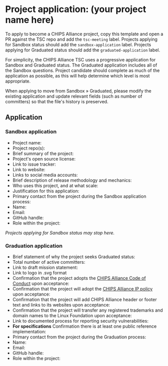 # Project application: (your project name here)

To apply to become a CHIPS Alliance project, copy this template and open a PR against the TSC repo and add the `tsc-meeting` label. Projects applying for Sandbox status should add the `sandbox-application` label. Projects applying for Graduated status should add the `graduated-application` label.

For simplicity, the CHIPS Alliance TSC uses a progressive application for Sandbox and Graduated status.  The Graduated application includes all of the Sandbox questions.  Project candidate should complete as much of the application as possible, as this will help determine which level is most appropriate.

When applying to move from Sandbox » Graduated, please modify the existing application and update relevant fields (such as number of committers) so that the file's history is preserved.

## Application

### Sandbox application

* Project name:
* Project repo(s):
* Brief summary of the project:
* Project's open source license:
* Link to issue tracker:
* Link to website:
* Links to social media accounts:
* Brief description of release methodology and mechanics:
* Who uses this project, and at what scale:
* Justification for this application:
* Primary contact from the project during the Sandbox application process:
 * Name:
 * Email:
 * GitHub handle:
 * Role within the project:

*Projects applying for Sandbox status may stop here.*

### Graduation application

* Brief statement of why the project seeks Graduated status:
* Total number of active committers:
* Link to draft mission statement:
* Link to logo in .svg format
* Confirmation that the project adopts the [CHIPS Alliance Code of Conduct](https://lfprojects.org/policies/code-of-conduct/) upon acceptance:
* Confirmation that the project will adopt the [CHIPS Alliance IP policy](https://technical-charter.chipsalliance.org) upon acceptance:
* Confirmation that the project will add CHIPS Alliance header or footer text and links to its websites upon acceptance:
* Confirmation that the project will transfer any registered trademarks and domain names to the Linux Foundation upon acceptance:
* Link to documented process for reporting security vulnerabilities:
* **For specifications** Confirmation there is at least one public reference implementation:
* Primary contact from the project during the Graduation process:
 * Name:
 * Email:
 * GitHub handle:
 * Role within the project:
